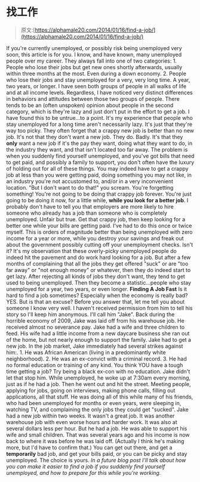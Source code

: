 # 找工作

> 原文:[https://alphamale20.com/2014/01/16/find-a-job/](https://alphamale20.com/2014/01/16/find-a-job/)

If you're currently unemployed, or possibly risk being unemployed very soon, this article is for you. I know, and have known, many unemployed people over my career. They always fall into one of two categories: 1\. People who lose their jobs but get new ones shortly afterwards, usually within three months at the most. Even during a down economy. 2\. People who lose their jobs and stay unemployed for a very, very long time. A year, two years, or longer. I have seen both groups of people in all walks of life and at all income levels. Regardless, I have noticed very distinct differences in behaviors and attitudes between those two groups of people. There tends to be an (often unspoken) opinion about people in the second category, which is they're lazy and just don't put in the effort to get a job. I have found this to be untrue...to a point. It's my experience that people who stay unemployed for a long time aren't necessarily lazy. It's just that they're way too picky. They often forget that a crappy new job is better than no new job. It's not that they don't want a new job. They do. Badly. It's that they **only** want a new job if it's the pay they want, doing what they want to do, in the industry they want, and that isn't located too far away. The problem is when you suddenly find yourself unemployed, and you've got bills that need to get paid, and possibly a family to support, you don't often have the luxury of holding out for all of these things. You may indeed have to get a crappy job at less than you were getting paid, doing something you may not like, in an industry you're not accustomed to, and/or in a very inconvenient location. "But I don't want to do that!" you scream. You're forgetting something! You're not going to be doing that crappy job forever. You're just going to be doing it now, for a little while, **while you look for a better job**. I probably don't have to tell you that employers are more likely to hire someone who already has a job than someone who is completely unemployed. Unfair but true. Get that crappy job, then keep looking for a better one while your bills are getting paid. I've had to do this once or twice myself. This is orders of magnitude better than being unemployed with zero income for a year or more, while you destroy your savings and freak out about the government possibly cutting off your unemployment checks. Isn't it? It's my observation that these overly-picky unemployed people do indeed hit the pavement and do work hard looking for a job. But after a few months of complaining that all the jobs they get offered "suck" or are "too far away" or "not enough money" or whatever, then they do indeed start to get lazy. After rejecting all kinds of jobs they don't want, they tend to get used to being unemployed. Then they become a statistic...people who stay unemployed for a year, two years, or even longer. **Finding A Job Fast** Is it hard to find a job sometimes? Especially when the economy is really bad? YES. But is that an excuse? Before you answer that, let me tell you about someone I know very well. I haven't received permission from him to tell his story so I'll keep him anonymous. I'll call him "Jake". Back during the horrible economy of 2009, Jake was laid off from his warehouse job. He received almost no severance pay. Jake had a wife and three children to feed. His wife had a little income from a new daycare business she ran out of the home, but not nearly enough to support the family. Jake had to get a new job. In the job market, Jake immediately had several strikes against him:. 1\. He was African American (living in a predominantly white neighborhood). 2\. He was an ex-convict with a criminal record. 3\. He had no formal education or training of any kind. You think YOU have a tough time getting a job? Try being a black ex-con with no education. Jake didn't let that stop him. While unemployed, he woke up at 7:30am every morning, just as if he had a job. Then he went out and hit the street. Meeting people, applying for jobs, going on interviews, making phone calls, filling out applications, all that stuff. He was doing all of this while many of his friends, who had been unemployed for months or even years, were sleeping in, watching TV, and complaining the only jobs they could get "sucked". Jake had a new job within two weeks. It wasn't a great job. It was another warehouse job with even worse hours and harder work. It was also at several dollars less per hour. But he had a job. He was able to support his wife and small children. That was several years ago and his income is now back to where it was before he was laid off. (Actually I think he's making more, but I'd have to confirm that.) You can get out there, and get a **temporarily** bad job, and get your bills paid, or you can be picky and stay unemployed. The choice is yours. *In a future blog post I'll talk about how you can make it easier to find a job if you suddenly find yourself unemployed, and how to prepare for this while you're working.*